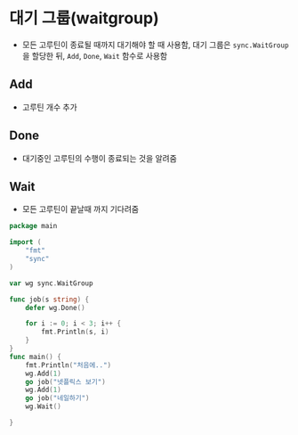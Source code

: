 # 대기 그룹(waitgroup)

- 모든 고루틴이 종료될 때까지 대기해야 할 때 사용함, 대기 그룹은 `sync.WaitGroup` 을 할당한 뒤, `Add`, `Done`, `Wait` 함수로 사용함

## Add

- 고루틴 개수 추가

## Done

- 대기중인 고루틴의 수행이 종료되는 것을 알려줌

## Wait

- 모든 고루틴이 끝날때 까지 기다려줌

```go
package main

import (
	"fmt"
	"sync"
)

var wg sync.WaitGroup

func job(s string) {
	defer wg.Done()

	for i := 0; i < 3; i++ {
		fmt.Println(s, i)
	}
}
func main() {
	fmt.Println("처음에..")
	wg.Add(1)
	go job("넷플릭스 보기")
	wg.Add(1)
	go job("네일하기")
	wg.Wait()

}

```
